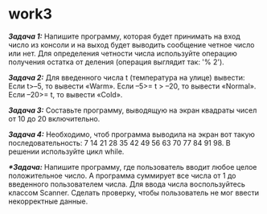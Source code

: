 # work3
**_Задача 1:_**
Напишите программу, которая будет принимать на вход число из консоли и на выход
будет выводить сообщение четное число или нет. Для определения четности числа
используйте операцию получения остатка от деления (операция выглядит так: '% 2').

**_Задача 2:_**
Для введенного числа t (температура на улице) вывести: Если t>–5, то вывести «Warm».
Если –5>= t > –20, то вывести «Normal». Если –20>= t, то вывести «Cold».

**_Задача 3:_**
Составьте программу, выводящую на экран квадраты чисел от 10 до 20 включительно.

**_Задача 4:_**
Необходимо, чтоб программа выводила на экран вот такую последовательность:
7 14 21 28 35 42 49 56 63 70 77 84 91 98. В решении используйте цикл while.

**_**Задача*:_**
Напишите программу, где пользователь вводит любое целое положительное число. А
программа суммирует все числа от 1 до введенного пользователем числа. Для ввода
числа воспользуйтесь классом Scanner. Сделать проверку, чтобы пользователь не мог
ввести некорректные данные.

